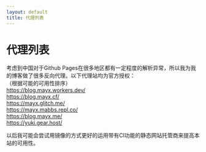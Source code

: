 ```yaml
---
layout: default
title: 代理列表
---
```


# 代理列表
考虑到中国对于Github Pages在很多地区都有一定程度的解析异常，所以我为我的博客做了很多反向代理。以下代理站均为官方授权：   
（根据可能的可用性排序）   
<https://blog.mayx.workers.dev/>   
<https://blog.mayx.cf/>   
<https://mayx.glitch.me/>   
<https://mayx.mabbs.repl.co/>   
<https://blog.mayx.me/>   
<https://yuki.gear.host/>   

以后我可能会尝试用镜像的方式更好的运用带有CI功能的静态网站托管商来提高本站的可用性。
